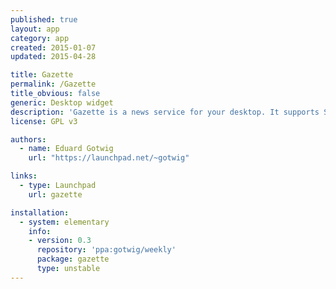 ```yaml
---
published: true
layout: app
category: app
created: 2015-01-07
updated: 2015-04-28

title: Gazette
permalink: /Gazette
title_obvious: false
generic: Desktop widget
description: 'Gazette is a news service for your desktop. It supports Services and right now shows you the weather recently used files and global world news.'
license: GPL v3

authors:
  - name: Eduard Gotwig
    url: "https://launchpad.net/~gotwig"

links:
  - type: Launchpad
    url: gazette

installation:
  - system: elementary
    info:
    - version: 0.3
      repository: 'ppa:gotwig/weekly'
      package: gazette
      type: unstable
---
```

